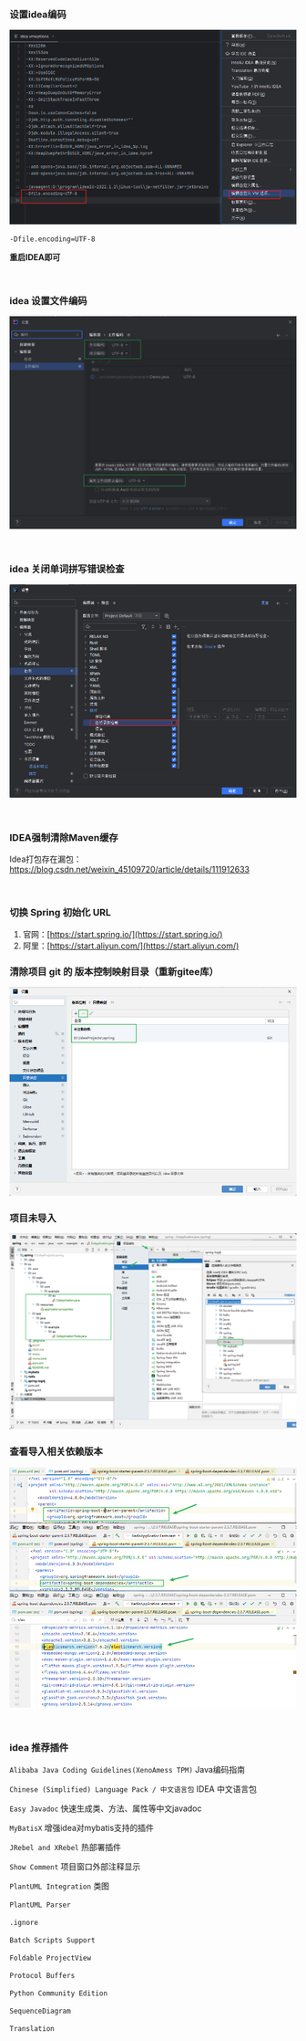 ### 设置idea编码

![image](assets/image-20230221215022-vkuau1a.png)​

```shell
-Dfile.encoding=UTF-8
```

**重启IDEA即可**

‍

### idea 设置文件编码

![image-20230109091231628](assets/image-20230109091231628-20230114123734-lgq9drc.png)​

‍

### idea 关闭单词拼写错误检查

![image](assets/image-20230221213735-9d7f879.png)​​

‍



### IDEA强制清除Maven缓存

Idea打包存在漏包：https://blog.csdn.net/weixin_45109720/article/details/111912633

‍

### 切换 Spring 初始化 URL

1. 官网：[https://start.spring.io/](https://start.spring.io/)
2. 阿里：[https://start.aliyun.com/](https://start.aliyun.com/)



### 清除项目 git 的 版本控制映射目录（重新gitee库）

![image](assets/2402369-20221006015210042-549906329.png)​



### 项目未导入

![img](assets/2402369-20221009145804386-1637780523.png)​



### 查看导入相关依赖版本

![img](assets/2402369-20221009152002021-986599026.png)

‍

### idea 推荐插件

`Alibaba Java Coding Guidelines(XenoAmess TPM)` Java编码指南

`Chinese (Simplified) Language Pack / 中文语言包` IDEA 中文语言包

`Easy Javadoc` 快速生成类、方法、属性等中文javadoc

`MyBatisX` 增强idea对mybatis支持的插件

`JRebel and XRebel` 热部署插件

`Show Comment` 项目窗口外部注释显示

`PlantUML Integration` 类图

`PlantUML Parser`

`.ignore`

`Batch Scripts Support`

`Foldable ProjectView`

`Protocol Buffers`

`Python Community Edition`

`SequenceDiagram`

`Translation`

‍
